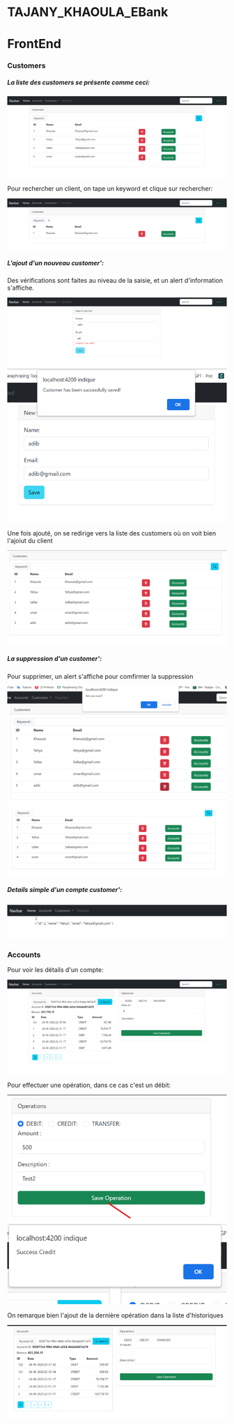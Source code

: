 # TAJANY_KHAOULA_EBank
<h1> FrontEnd</h1>
<h3> Customers</h3>
<h5>La liste des customers se présente comme ceci:</h5>
<img src="images/search_customers.png">
<p>Pour rechercher un client, on tape un keyword et clique sur rechercher:</p></p>
<img src="images/search_customers_2.png">

<h5>L'ajout d'un nouveau customer':</h5>
<p>Des vérifications sont faites au niveau de la saisie, et un alert d'information s'affiche.</p>
<img src="images/new_customer.png">
<img src="images/new_customer_2.png">
<p>Une fois ajouté, on se redirige vers la liste des customers où on voit bien l'ajoiut du client</p>
<img src="images/new_customer_3.png">

<h5>La suppression d'un customer':</h5>
<p>Pour supprimer, un alert s'affiche pour comfirmer la suppression</p>
<img src="images/delete.png">
<img src="images/delete2.png">

<h5>Details simple d'un compte customer':</h5>
<img src="images/account.png">

<h3>Accounts</h3>
<p>Pour voir les détails d'un compte:</p>
<img src="images/account_id.png">
<p>Pour effectuer une opération, dans ce cas c'est un débit:</p>
<img src="images/account_id_2.png">
<img src="images/account_id_3.png">
<p>On remarque bien l'ajout de la dernière opération dans la liste d'historiques</p>
<img src="images/account_id_4.png">

